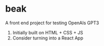 # beak
A front end project for testing OpenAIs GPT3
1. Initially built on HTML + CSS + JS
2. Consider turning into a React App
